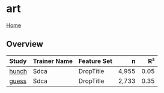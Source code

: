 # art

[Home](../index.md)

## Overview

|Study|Trainer Name|Feature Set|n|R²|
|:---|:---|:---|---:|---:|
|[hunch](art_hunch.md)|Sdca|DropTitle|4,955|0.05|
|[guess](art_guess.md)|Sdca|DropTitle|2,733|0.35|

